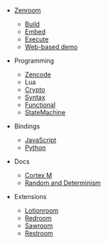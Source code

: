 - [Zenroom](README.md "Zenroom")
  - [Build](build.md "Build Zenroom")
  - [Embed](embed.md "Embed")
  - [Execute](execute.md "Execute")
  - [Web-based demo](https://dev.zenroom.org/demo "Web-based sandbox")
  
- Programming 
  - [Zencode](zencode.md "Zencode")
  - Lua
   - [Crypto](/lua/lua-crypto.md "Crypto in Lua")
   - [Syntax](/lua/lua-syntax "Syntax")
   - [Functional](/lua/lua-functional "Functional")
   - [StateMachine](/lua/lua-statemachine "StateMachine")

- Bindings
  - [JavaScript](/programming/javascript.md "Use Zenroom in JavaScript")
  - [Python](/programming/python.md "Use Zenroom in JavaScript")

- Docs
  - [Cortex M](/docs/cortex.md "Cortex M")
  - [Random and Determinism](/docs/random.md "Random")


- Extensions
  - [Lotionroom](https://github.com/dyne/lotionroom/blob/master/README.md "Zenroom on LotionJS")
  - [Redroom](https://github.com/DECODEproject/Zenroom/wiki/Redis "Redroom")
  - [Sawroom](https://github.com/DECODEproject/Sawroom "Sawroom")
  - [Restroom](https://github.com/DECODEproject/restroom "Restroom")



